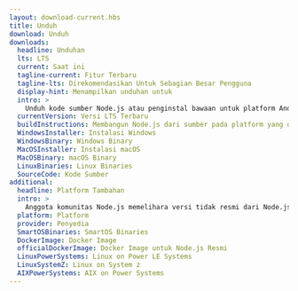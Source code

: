 ```yaml
---
layout: download-current.hbs
title: Unduh
download: Unduh
downloads:
  headline: Unduhan
  lts: LTS
  current: Saat ini
  tagline-current: Fitur Terbaru
  tagline-lts: Direkomendasikan Untuk Sebagian Besar Pengguna
  display-hint: Menampilkan unduhan untuk
  intro: >
    Unduh kode sumber Node.js atau penginstal bawaan untuk platform Anda, dan mulai mengembangkanya sekarang.
  currentVersion: Versi LTS Terbaru
  buildInstructions: Membangun Node.js dari sumber pada platform yang didukung
  WindowsInstaller: Instalasi Windows
  WindowsBinary: Windows Binary
  MacOSInstaller: Instalasi macOS
  MacOSBinary: macOS Binary
  LinuxBinaries: Linux Binaries
  SourceCode: Kode Sumber
additional:
  headline: Platform Tambahan
  intro: >
    Anggota komunitas Node.js memelihara versi tidak resmi dari Node.js untuk platform tambahan. Perhatikan bahwa build tersebut tidak didukung oleh tim inti Node.js dan mungkin belum berada pada level build yang sama dengan rilis Node.js saat ini.
  platform: Platform
  provider: Penyedia
  SmartOSBinaries: SmartOS Binaries
  DockerImage: Docker Image
  officialDockerImage: Docker Image untuk Node.js Resmi
  LinuxPowerSystems: Linux on Power LE Systems
  LinuxSystemZ: Linux on System z
  AIXPowerSystems: AIX on Power Systems
---
```


